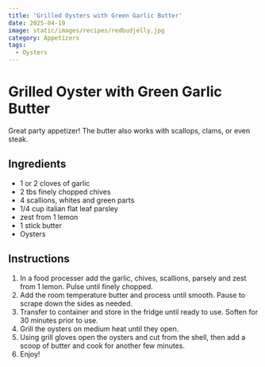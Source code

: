 ```yaml
---
title: 'Grilled Oysters with Green Garlic Butter'
date: 2025-04-19
image: static/images/recipes/redbudjelly.jpg
category: Appetizers
tags:
  - Oysters
---
```



# Grilled Oyster with Green Garlic Butter

Great party appetizer! The butter also works with scallops, clams, or even steak.

## Ingredients

- 1 or 2 cloves of garlic
- 2 tbs finely chopped chives
- 4 scallions, whites and green parts
- 1/4 cup italian flat leaf parsley
- zest from 1 lemon
- 1 stick butter
- Oysters

## Instructions

1. In a food processer add the garlic, chives, scallions, parsely and zest from 1 lemon. Pulse until finely chopped.
2. Add the room temperature butter and process until smooth. Pause to scrape down the sides as needed.
3. Transfer to container and store in the fridge until ready to use. Soften for 30 minutes prior to use.
4. Grill the oysters on medium heat until they open.
5. Using grill gloves open the oysters and cut from the shell, then add a scoop of butter and cook for another few minutes.
6. Enjoy!
